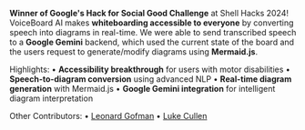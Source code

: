 **Winner of Google's Hack for Social Good Challenge** at Shell Hacks 2024! VoiceBoard AI makes **whiteboarding accessible to everyone** by converting speech into diagrams in real-time. We were able to send transcribed speech to a **Google Gemini** backend, which used the current state of the board and the users request to generate/modify diagrams using **Mermaid.js**.

Highlights:
• **Accessibility breakthrough** for users with motor disabilities
• **Speech-to-diagram conversion** using advanced NLP
• **Real-time diagram generation** with Mermaid.js
• **Google Gemini integration** for intelligent diagram interpretation

Other Contributors:
• [Leonard Gofman](https://www.linkedin.com/in/lgofman/)
• [Luke Cullen](https://www.linkedin.com/in/luke-cullen-319701305/)
